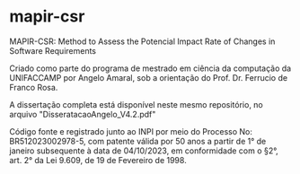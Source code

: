 # mapir-csr
MAPIR-CSR: Method to Assess the Potencial Impact Rate of Changes in Software Requirements

Criado como parte do programa de mestrado em ciência da computação da UNIFACCAMP por Angelo Amaral, sob a orientação do Prof. Dr. Ferrucio de Franco Rosa.

A dissertação completa está disponível neste mesmo repositório, no arquivo "DisseratacaoAngelo_V4.2.pdf"

Código fonte e registrado junto ao INPI por meio do Processo No: BR512023002978-5, com patente válida por 50 anos a partir de 1° de janeiro subsequente à data de 04/10/2023, em conformidade com o §2°, art. 2° da Lei 9.609, de 19 de Fevereiro de 1998.
